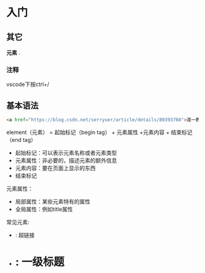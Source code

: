 # 入门

## 其它

**元素** .

### 注释

vscode下按ctrl+/
<!--  -->

## 基本语法

```html
<a href="https://blog.csdn.net/serryuer/article/details/89393760">渡一教育</a>
```

element（元素） = 起始标记（begin tag） + 元素属性 +元素内容 + 结束标记（end tag）
- 起始标记：可以表示元素名称或者元素类型
- 元素属性：非必要的，描述元素的额外信息
- 元素内容：要在页面上显示的东西
- 结束标记

元素属性：
- 局部属性：某些元素特有的属性
- 全局属性：例如title属性

常见元素:
- <a> : 超链接
- <h1> : 一级标题


